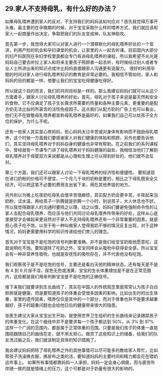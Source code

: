## 29.家人不支持母乳，有什么好的办法？
如果母乳喂养遭到家人的反对，不支持我们的妈妈该如何应对？首先我觉得万事开头难，最主要的在孕晚期的时候，对于宝宝采取什么样的喂养方式，我们就应该和家人一起商量作出决定，争取把我们的队友变成神，队友神助攻。


首先第一步，我觉得大家可以对家人进行一个潜移默化的母乳喂养好处的一个宣讲，利用产检的机会和孕妇课堂的机会，让家里的人一起去听课。目前国内大部分的妇产科医院在孕妇学校里面都会专门有讲母乳喂养的课程，所以我希望不光光是妈妈自己要去听拉上家人和将来主要孩子照顾者一起去听，有时候经过别人或者专业人士所讲出来的知识点或许比妈妈直接跟家人沟通更有说服力。 很好的利用孕期的时间对家人进行母乳喂养知识的教育是非常必要的。我相信不管如何，家人和妈妈的目的都是一样，想要让我们的宝宝吃得健康吃得好。


所以就这个目的而言，我们的共同目标是一样的。那么我建议妈妈们就可以从这个方面着手，跟家人讨论母乳喂养的好处。首先，母乳对于孩子来说是最天然和安全的食物，它不仅满足了孩子生长需求所需要的热量和各种主要元素，更重要的是配方奶无法比拟的所富含的活性免疫因子。这点我们从配方奶的广告上也可以看出，他们无不在致敬母乳喂养都宣称母乳喂养是最好的，如果我们自己可以给孩子全方位的保护，为什么不呢。 


还有一些家人其实是心疼妈妈，担心妈妈太过辛苦或对身体有影响而不鼓励母乳喂养，这个时候一方面我们要感谢家人对我们健康的体贴和照顾，另外也要告诉他们，其实坚持母乳喂养对于妈妈自身的健康也非常有帮助。在之前我们的系列课程中，曾经就有一节课专门讲了母乳喂养对于妈妈健康的益处，我相信当他们了解到母乳喂养对于母婴双方来说都是从心理和生理上可以得到好处的，他们就不会反对。


第三个方面，我们还可以跟家人讨论一下母乳喂养的经济性和便捷性。 要知道现在进口奶粉的价格可不便宜，一个月几千块的奶粉是要的，相比之下母乳既安全又经济，可以把这笔不必要的费用支出省下来，用在其他养娃的地方。


另外别以为晚上吃夜奶吃母乳会很辛苦很麻烦，其实配方奶会更辛苦。半夜起来泡奶粉，试水温，再给孩子一折腾就是折腾一个小时，别说孩子，大人休息也不好。所以我觉得跟家人的沟通时要晓之以理，动之以情，妈妈们要避免强制命令性的让家人去配合母乳喂养，而应该与他们共同讨论母乳喂养所带来的好处，这样从心底里接受才会做起来更自然对于家人不支持母乳喂养还有一个非常重要的因素，就是担心孩子吃不饱，以至于有一种叫做家人觉得我奶不够的情况反复出现，对于这种情况，妈妈更需要用科学的知识传递给他们育儿的理念。 


首先对于宝宝是不是吃饱的信号判断要准确，并不是我们给宝宝奶瓶他愿意吃，这就说明吃不饱。要知道除了吃奶之外，宝宝同样会从吸吮中获得安全感，所以宝宝会有一种非营养性吸吮，也就是安抚性的吸吮存在，并不代表他没有吃饱。


我们观察孩子是不是吃饱的信号，主要还是看白天他的精神状态。还有每天是不是有 4 到 6 片尿不湿，尿色无色或浅黄，宝宝的生长体重增加是不是在正常范围内，这些都是我们用来判断宝宝是不是吃饱的正确信号。


接下来我们就要讲到生长曲线了，其实在中国人的传统观念里面常常认为孩子白白胖胖就是健康，但是要知道孩子的体重会受很多因素的影响，比如出生时的出生体重，家里的遗传因素，喂养仅仅是其中的一个部分，而对于体重也并不是要求越重越好，孩子的超重问题也会给他日后的健康带来很大的隐患。 


张医生建议大家从宝宝出生开始，就使用世界卫生组织的生长曲线来记录跟踪孩子的体重变化。在这个曲线中并不是要求每一个孩子都达到 50%，从 3% 到 97% 这样一个广阔的范围内，都是属于正常体重的范围。只要是我们孩子的体重一直是围绕跟随自己的曲线在走，就不用太担心。做完了这些知识上的储备，给我们的队友洗过脑之后，我们就该制定具体的知识措施了。


我会建议妈妈把除了母乳喂养之外的其他事情可以尽可能多的教给家人帮忙，比如帮孩子洗澡换衣服，换尿布之类的活，要知道妈妈的主要时间和精力都会花在喂奶这件事上。 如果所有事情都靠妈妈一人承担，妈妈一定会身心俱疲，而与疲劳所伴随一致的就是情绪上的压力，这个可都是对于奶量有很大的影响的。

